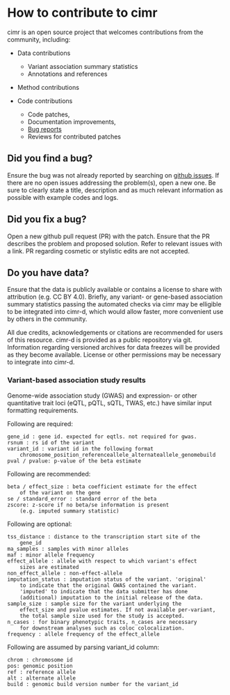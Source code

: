 
# How to contribute to cimr

cimr is an open source project that welcomes contributions from the community, 
including:

* Data contributions

  * Variant association summary statistics
  * Annotations and references

* Method contributions

* Code contributions

  * Code patches,
  * Documentation improvements,
  * [Bug reports](https://github.com/greenelab/cimr/issues)
  * Reviews for contributed patches


## Did you find a bug?

Ensure the bug was not already reported by searching on 
[github issues](https://github.com/greenelab/cimr/issues). 
If there are no open issues addressing the problem(s), open a 
new one. Be sure to clearly state a title, description and as much 
relevant information as possible with example codes and logs.


## Did you fix a bug?

Open a new github pull request (PR) with the patch. Ensure that the 
PR describes the problem and proposed solution. Refer to relevant 
issues with a link. PR regarding cosmetic or stylistic edits are not 
accepted.


## Do you have data?

Ensure that the data is publicly available or contains a license to 
share with attribution (e.g. CC BY 4.0). Briefly, any variant- or 
gene-based association summary statistics passing the automated checks 
via cimr may be elligible to be integrated into cimr-d, which would 
allow faster, more convenient use by others in the community. 

All due credits, acknowledgements or citations are recommended for 
users of this resource. cimr-d is provided as a public repository via 
git. Information regarding versioned archives for data freezes will be 
provided as they become available. License or other permissions may be 
necessary to integrate into cimr-d.


### Variant-based association study results

Genome-wide association study (GWAS) and expression- or other 
quantitative trait loci (eQTL, pQTL, sQTL, TWAS, etc.) have similar 
input formatting requirements.


Following are required:

```
gene_id : gene id. expected for eqtls. not required for gwas.
rsnum : rs id of the variant
variant_id : variant id in the following format
    chromosome_position_referenceallele_alternateallele_genomebuild
pval / pvalue: p-value of the beta estimate
```

Following are recommended:

```
beta / effect_size : beta coefficient estimate for the effect 
    of the variant on the gene 
se / standard_error : standard error of the beta
zscore: z-score if no beta/se information is present 
    (e.g. imputed summary statistic)
```

Following are optional:

```
tss_distance : distance to the transcription start site of the 
    gene_id
ma_samples : samples with minor alleles
maf : minor allele frequency
effect_allele : allele with respect to which variant's effect 
    sizes are estimated
non_effect_allele : non-effect-allele
imputation_status : imputation status of the variant. 'original' 
    to indicate that the original GWAS contained the variant. 
    'imputed' to indicate that the data submitter has done 
    (additional) imputation to the initial release of the data.
sample_size : sample size for the variant underlying the 
    effect_size and pvalue estimates. If not available per-variant, 
    the total sample size used for the study is accepted.
n_cases : for binary phenotypic traits, n_cases are necessary 
    for downstream analyses such as coloc colocalization.
frequency : allele frequency of the effect_allele
```

Following are assumed by parsing variant_id column:

```
chrom : chromosome id
pos: genomic position
ref : reference allele
alt : alternate allele
build : genomic build version number for the variant_id
```


